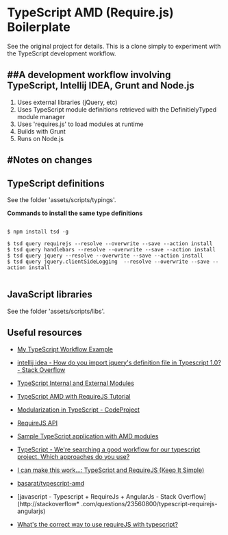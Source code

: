 TypeScript AMD (Require.js) Boilerplate
======================
See the original project for details.
This is a clone simply to experiment with the TypeScript development workflow.

##A development workflow involving TypeScript, Intellij IDEA, Grunt and Node.js  
----------

1. Uses external libraries (jQuery, etc)
1. Uses TypeScript module definitions retrieved with the DefinitielyTyped module manager 
1. Uses 'requires.js' to load modules at runtime
1. Builds with Grunt
1. Runs on Node.js


#Notes on changes
----------

## TypeScript definitions

See the folder 'assets/scripts/typings'.

__Commands to install the same type definitions__

```

$ npm install tsd -g

$ tsd query requirejs --resolve --overwrite --save --action install
$ tsd query handlebars --resolve --overwrite --save --action install
$ tsd query jquery --resolve --overwrite --save --action install
$ tsd query jquery.clientSideLogging  --resolve --overwrite --save --action install


```

## JavaScript libraries

See the folder 'assets/scripts/libs'.

## Useful resources 


* [My TypeScript Workflow Example](http://www.codebelt.com/typescript/my-typescript-workflow-examples/)

* [intellij idea - How do you import jquery's definition file in Typescript 1.0? - Stack Overflow](http://stackoverflow.com/questions/26071468/how-do-you-import-jquerys-definition-file-in-typescript-1-0)

* [TypeScript Internal and External Modules](http://www.codebelt.com/typescript/typescript-internal-and-external-modules/)

* [TypeScript AMD with RequireJS Tutorial](http://www.codebelt.com/typescript/typescript-amd-with-requirejs-tutorial/)

* [Modularization in TypeScript - CodeProject](http://www.codeproject.com/Articles/528295/ModularizationplusinplusTypeScript)

* [RequireJS API](http://requirejs.org/docs/api.html#config)

* [Sample TypeScript application with AMD modules](https://github.com/wiktor-k/ts-amd)

* [TypeScript - We're searching a good workflow for our typescript project. Which approaches do you use?](https://typescript.codeplex.com/discussions/507413)

* [I can make this work...: TypeScript and RequireJS (Keep It Simple)](http://icanmakethiswork.blogspot.com/2014/02/typescript-and-requirejs-keep-it-simple.html)

* [basarat/typescript-amd](https://github.com/basarat/typescript-amd)

* [javascript - Typescript + RequireJs + AngularJs - Stack Overflow](http://stackoverflow* .com/questions/23560800/typescript-requirejs-angularjs)

* [What's the correct way to use requireJS with typescript?](http://stackoverflow.com/questions/20079464/whats-the-correct-way-to-use-requirejs-with-typescript)

